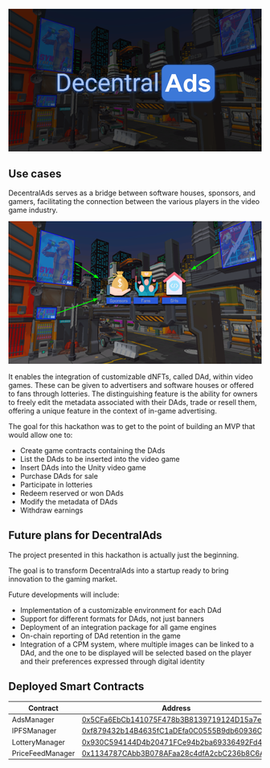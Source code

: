 ![Alt text](https://raw.githubusercontent.com/andreatedesco/DecentralAds/main/presentation/Presentation_01.png)


## Use cases
DecentralAds serves as a bridge between software houses, sponsors, and gamers, facilitating the connection between the various players in the video game industry.

![Alt text](https://raw.githubusercontent.com/andreatedesco/DecentralAds/main/presentation/Presentation_03.png)

It enables the integration of customizable dNFTs, called DAd, within video games. These can be given to advertisers and software houses or offered to fans through lotteries. The distinguishing feature is the ability for owners to freely edit the metadata associated with their DAds, trade or resell them, offering a unique feature in the context of in-game advertising.

The goal for this hackathon was to get to the point of building an MVP that would allow one to:
- Create game contracts containing the DAds
- List the DAds to be inserted into the video game
- Insert DAds into the Unity video game
- Purchase DAds for sale
- Participate in lotteries
- Redeem reserved or won DAds
- Modify the metadata of DAds
- Withdraw earnings

## Future plans for DecentralAds
The project presented in this hackathon is actually just the beginning.

The goal is to transform DecentralAds into a startup ready to bring innovation to the gaming market.

Future developments will include:
- Implementation of a customizable environment for each DAd
- Support for different formats for DAds, not just banners
- Deployment of an integration package for all game engines
- On-chain reporting of DAd retention in the game
- Integration of a CPM system, where multiple images can be linked to a DAd, and the one to be displayed will be selected based on the player and their preferences expressed through digital identity



## Deployed Smart Contracts
| Contract | Address
| ----------- | ----------- |
| AdsManager | [0x5CFa6EbCb141075F478b3B8139719124D15a7eF8](https://testnet.bscscan.com/address/0x5CFa6EbCb141075F478b3B8139719124D15a7eF8) |
| IPFSManager | [0xf879432b14B4635fC1aDEfa0C0555B9db60936C6](https://testnet.bscscan.com/address/0xf879432b14B4635fC1aDEfa0C0555B9db60936C6) |
| LotteryManager | [0x930C594144D4b20471FCe94b2ba69336492Fd4e3](https://testnet.bscscan.com/address/0x930C594144D4b20471FCe94b2ba69336492Fd4e3) |
| PriceFeedManager | [0x1134787CAbb3B078AFaa28c4dfA2cbC236b8C6A9](https://testnet.bscscan.com/address/0x1134787CAbb3B078AFaa28c4dfA2cbC236b8C6A9) |
